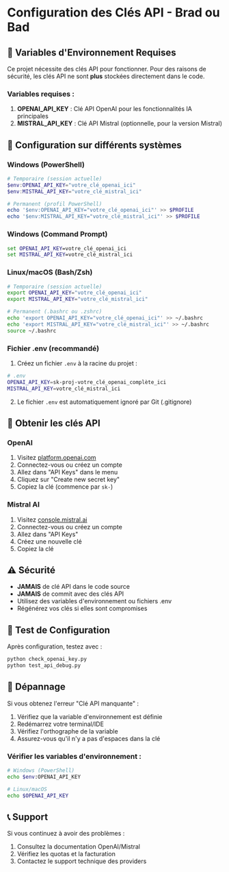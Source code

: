 # Configuration des Clés API - Brad ou Bad

## 🔐 Variables d'Environnement Requises

Ce projet nécessite des clés API pour fonctionner. Pour des raisons de sécurité, les clés API ne sont **plus** stockées directement dans le code.

### Variables requises :

1. **OPENAI_API_KEY** : Clé API OpenAI pour les fonctionnalités IA principales
2. **MISTRAL_API_KEY** : Clé API Mistral (optionnelle, pour la version Mistral)

## 🚀 Configuration sur différents systèmes

### Windows (PowerShell)
```powershell
# Temporaire (session actuelle)
$env:OPENAI_API_KEY="votre_clé_openai_ici"
$env:MISTRAL_API_KEY="votre_clé_mistral_ici"

# Permanent (profil PowerShell)
echo '$env:OPENAI_API_KEY="votre_clé_openai_ici"' >> $PROFILE
echo '$env:MISTRAL_API_KEY="votre_clé_mistral_ici"' >> $PROFILE
```

### Windows (Command Prompt)
```cmd
set OPENAI_API_KEY=votre_clé_openai_ici
set MISTRAL_API_KEY=votre_clé_mistral_ici
```

### Linux/macOS (Bash/Zsh)
```bash
# Temporaire (session actuelle)
export OPENAI_API_KEY="votre_clé_openai_ici"
export MISTRAL_API_KEY="votre_clé_mistral_ici"

# Permanent (.bashrc ou .zshrc)
echo 'export OPENAI_API_KEY="votre_clé_openai_ici"' >> ~/.bashrc
echo 'export MISTRAL_API_KEY="votre_clé_mistral_ici"' >> ~/.bashrc
source ~/.bashrc
```

### Fichier .env (recommandé)
1. Créez un fichier `.env` à la racine du projet :
```bash
# .env
OPENAI_API_KEY=sk-proj-votre_clé_openai_complète_ici
MISTRAL_API_KEY=votre_clé_mistral_ici
```

2. Le fichier `.env` est automatiquement ignoré par Git (.gitignore)

## 🔑 Obtenir les clés API

### OpenAI
1. Visitez [platform.openai.com](https://platform.openai.com/)
2. Connectez-vous ou créez un compte
3. Allez dans "API Keys" dans le menu
4. Cliquez sur "Create new secret key"
5. Copiez la clé (commence par `sk-`)

### Mistral AI
1. Visitez [console.mistral.ai](https://console.mistral.ai/)
2. Connectez-vous ou créez un compte
3. Allez dans "API Keys"
4. Créez une nouvelle clé
5. Copiez la clé

## ⚠️ Sécurité

- **JAMAIS** de clé API dans le code source
- **JAMAIS** de commit avec des clés API
- Utilisez des variables d'environnement ou fichiers .env
- Régénérez vos clés si elles sont compromises

## 🧪 Test de Configuration

Après configuration, testez avec :
```bash
python check_openai_key.py
python test_api_debug.py
```

## 🔧 Dépannage

Si vous obtenez l'erreur "Clé API manquante" :
1. Vérifiez que la variable d'environnement est définie
2. Redémarrez votre terminal/IDE
3. Vérifiez l'orthographe de la variable
4. Assurez-vous qu'il n'y a pas d'espaces dans la clé

### Vérifier les variables d'environnement :
```bash
# Windows (PowerShell)
echo $env:OPENAI_API_KEY

# Linux/macOS
echo $OPENAI_API_KEY
```

## 📞 Support

Si vous continuez à avoir des problèmes :
1. Consultez la documentation OpenAI/Mistral
2. Vérifiez les quotas et la facturation
3. Contactez le support technique des providers 